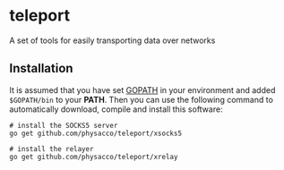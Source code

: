 teleport
========

A set of tools for easily transporting data over networks

## Installation

It is assumed that you have set [GOPATH](https://github.com/golang/go/wiki/GOPATH) in your environment and added `$GOPATH/bin` to your **PATH**. Then you can use the following command to automatically download, compile and install this software:

    # install the SOCKS5 server
    go get github.com/physacco/teleport/xsocks5

    # install the relayer
    go get github.com/physacco/teleport/xrelay

